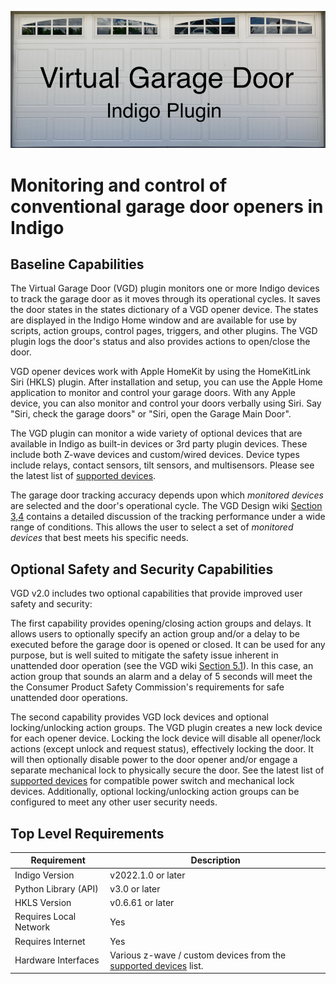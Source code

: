 ![](https://raw.githubusercontent.com/papamac/VirtualGarageDoor/master/files/doubleDoor.png)

# Monitoring and control of conventional garage door openers in Indigo

## Baseline Capabilities

The Virtual Garage Door (VGD) plugin monitors one or more Indigo devices to
track the garage door as it moves through its operational cycles. It saves the
door states in the states dictionary of a VGD opener device. The states are
displayed in the Indigo Home window and are available for use by scripts,
action groups, control pages, triggers, and other plugins. The VGD plugin logs
the door's status and also provides actions to open/close the door.

VGD opener devices work with Apple HomeKit by using the HomeKitLink Siri (HKLS)
plugin. After installation and setup, you can use the Apple Home application to
monitor and control your garage doors.  With any Apple device, you can also
monitor and control your doors verbally using Siri. Say "Siri, check the garage
doors" or "Siri, open the Garage Main Door".

The VGD plugin can monitor a wide variety of optional devices that are
available in Indigo as built-in devices or 3rd party plugin devices. These
include both Z-wave devices and custom/wired devices. Device types include
relays, contact sensors, tilt sensors, and multisensors. Please see the latest
list of
[supported devices](https://github.com/papamac/VirtualGarageDoor/wiki/2.-Supported-Devices).

The garage door tracking accuracy depends upon which _monitored devices_ are
selected and the door's operational cycle. The VGD Design wiki
[Section 3,4](https://github.com/papamac/VirtualGarageDoor/wiki/3.-Design)
contains a detailed discussion of the tracking performance under a wide range
of conditions. This allows the user to select a set of _monitored devices_ that
best meets his specific needs.


## Optional Safety and Security Capabilities

VGD v2.0 includes two optional capabilities that provide improved user safety
and security:

The first capability provides opening/closing action groups and delays. It
allows users to optionally specify an action group and/or a delay to be
executed before the garage door is opened or closed.  It can be used for any
purpose, but is well suited to mitigate the safety issue inherent in unattended
door operation (see the VGD wiki
[Section 5.1](https://github.com/papamac/VirtualGarageDoor/wiki/5.-User-Notes)).
In this case, an action group that sounds an alarm and a delay of 5 seconds
will meet the the Consumer Product Safety Commission's requirements for safe
unattended door operations.

The second capability provides VGD lock devices and optional locking/unlocking
action groups. The VGD plugin creates a new lock device for each opener device.
Locking the lock device will disable all opener/lock actions (except unlock and
request status), effectively locking the door. It will then optionally disable
power to the door opener and/or engage a separate mechanical lock to physically
secure the door. See the latest list of
[supported devices](https://github.com/papamac/VirtualGarageDoor/wiki/2.-Supported-Devices)
for compatible power switch and mechanical lock devices. Additionally, optional
locking/unlocking action groups can be configured to meet any other user
security needs.


## Top Level Requirements

| **Requirement**        | **Description**                                                                                                                            |
|------------------------|--------------------------------------------------------------------------------------------------------------------------------------------|
| Indigo Version         | v2022.1.0 or later                                                                                                                         |
| Python Library (API)   | v3.0 or later                                                                                                                              |
| HKLS Version           | v0.6.61 or later                                                                                                                           |
| Requires Local Network | Yes                                                                                                                                        |
| Requires Internet      | Yes                                                                                                                                        |
| Hardware Interfaces    | Various z-wave / custom devices from the [supported devices](https://github.com/papamac/VirtualGarageDoor/wiki/2.-Supported-Devices) list. |


